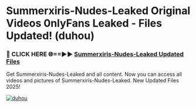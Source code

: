# Summerxiris-Nudes-Leaked Original Videos 0nlyFans Leaked - Files Updated! (duhou)

<h3>🔴 CLICK HERE 🌐==►► <a href="https://tinyurl.com/52m3yx9h" rel="nofollow">Summerxiris-Nudes-Leaked Updated Files</a></h3>

Get Summerxiris-Nudes-Leaked and all content. Now you can access all videos and pictures of Summerxiris-Nudes-Leaked. New Updated Files 2025!

[![duhou](https://i.imgur.com/TnHtlc8.gif)](https://tinyurl.com/52m3yx9h)
